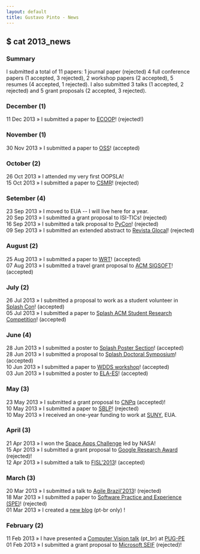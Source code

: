```yaml
---
layout: default
title: Gustavo Pinto - News
---
```


## $ cat 2013_news

### Summary

I submitted a total of 11 papers: 1 journal paper (rejected) 4 full conference papers (1 accepted, 3 rejected), 2 workshop papers (2 accepted), 5 resumes (4 accepted, 1 rejected). I also submitted 3 talks (1 accepted, 2 rejected) and 5 grant proposals (2 accepted, 3 rejected).


### December (1)
11 Dec 2013 » I submitted a paper to <a href="http://ecoop14.it.uu.se">ECOOP</a>! (rejected!)<br />

### November (1)
30 Nov 2013 » I submitted a paper to <a href="http://oss2014.case.unibz.it">OSS</a>! (accepted)<br />


### October (2)
26 Oct 2013 » I attended my very first OOPSLA!<br />
15 Oct 2013 » I submitted a paper to <a href="http://ansymo.ua.ac.be/csmr-wcre/">CSMR</a>! (rejected)<br />


### Setember (4)
23 Sep 2013 » I moved to EUA -- I will live here for a year.<br />
20 Sep 2013 » I submitted a grant proposal to ISI-TICs! (rejected)<br />
16 Sep 2013 » I submitted a talk proposal to <a href="https://us.pycon.org/2014/">PyCon</a>! (rejected)<br />
09 Sep 2013 » I submitted an extended abstract to <a href="http://www.revistaglocal.org.br/">Revista Glocal</a>! (rejected)<br />


### August (2)
25 Aug 2013 » I submitted a paper to <a href="http://refactoring.info/WRT13/">WRT</a>! (accepted)<br />
07 Aug 2013 » I submitted a travel grant proposal to <a href="http://www.sigplan.org/PAC.htm">ACM SIGSOFT</a>! (accepted)<br />

### July (2)

26 Jul 2013 » I submitted a proposal to work as a student volunteer in <a href="http://splashcon.org/2013/cfp/689">Splash Con</a>! (accepted)<br />
05 Jul 2013 » I submitted a paper to <a href="http://splashcon.org/2013/cfp/due-july-05-2013/664-acm-student-research-competition">Splash ACM Student Research Competition</a>! (accepted)<br />

### June (4)

28 Jun 2013 » I submitted a poster to <a href="http://splashcon.org/2013/cfp/due-june-28-2013/648-posters">Splash Poster Section</a>! (accepted)<br />
28 Jun 2013 » I submitted a proposal to <a href="http://splashcon.org/2013/cfp/due-june-28-2013/655-doctoral-symposium">Splash Doctoral Symposium</a>! (accepted)<br />
10 Jun 2013 » I submitted a paper to <a href="http://wdds.ufpb.br/2013/index.php">WDDS workshop</a>! (accepted) <br />
03 Jun 2013 » I submitted a poster to <a href="http://www.inf.ufrgs.br/elaes2013/">ELA-ES</a>! (accepted)<br />

### May (3)

23 May 2013 » I submitted a grant proposal to <a href="http://www.cnpq.br/web/guest/chamadas-publicas?p_p_id=resultadosportlet_WAR_resultadoscnpqportlet_INSTANCE_0ZaM&filtro=abertas&detalha=chamadaDivulgada&idDivulgacao=2901">CNPq</a> (accepted)!<br />
10 May 2013 » I submitted a paper to <a href="http://cbsoft2013.unb.br/en/sblp-en">SBLP</a>! (rejected) <br />
10 May 2013 » I received an one-year funding to work at <a href="http://www.suny.edu/">SUNY</a>, EUA. <br />

### April (3)

21 Apr 2013 » I won the <a href="http://spaceappschallenge.org/awards/">Space Apps Challenge</a> led by NASA! <br />
15 Apr 2013 » I submitted a grant proposal to <a href="http://research.google.com/university/relations/research_awards.html">Google Research Award</a> (rejected)!<br />
12 Apr 2013 » I submitted a talk to <a href="http://softwarelivre.org/fisl14"> FISL'2013</a>! (accepted) <br />

### March (3)

20 Mar 2013 » I submitted a talk to <a href="http://www.agilebrazil.com/2013/">Agile Brazil'2013</a>! (rejected) <br />
18 Mar 2013 » I submitted a paper to <a href="http://onlinelibrary.wiley.com/journal/10.1002/(ISSN)1097-024X">Software Practice and Experience (SPE)</a>! (rejected)<br />
01 Mar 2013 » I created a <a href="http://blog.gustavopinto.org">new blog</a> (pt-br only) !<br />

### February (2)
11 Feb 2013 » I have presented a <a href="http://www.slideshare.net/gustavopinto/python-simplecv">Computer Vision talk</a> (pt_br) at <a href="http://pug.pe">PUG-PE</a><br/>
01 Feb 2013 » I submitted a grant proposal to <a href="http://research.microsoft.com/en-us/collaboration/focus/cs/seif.aspx">Microsoft SEIF</a> (rejected)!<br />
